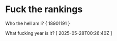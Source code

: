 # Fuck the rankings

Who the hell am I?
{ 18901191 }

What fucking year is it?
[ 2025-05-28T00:26:40Z ]
